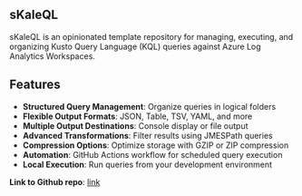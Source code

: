 ## sKaleQL

sKaleQL is an opinionated template repository for managing, executing, and organizing Kusto Query Language (KQL) queries against Azure Log Analytics Workspaces.

## Features
- **Structured Query Management**: Organize queries in logical folders
- **Flexible Output Formats**: JSON, Table, TSV, YAML, and more
- **Multiple Output Destinations**: Console display or file output
- **Advanced Transformations**: Filter results using JMESPath queries
- **Compression Options**: Optimize storage with GZIP or ZIP compression
- **Automation**: GitHub Actions workflow for scheduled query execution
- **Local Execution**: Run queries from your development environment

**Link to Github repo**: [link](https://github.com/christosgalano/sKaleQL)


